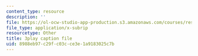 ```yaml
---
content_type: resource
description: ''
file: https://ol-ocw-studio-app-production.s3.amazonaws.com/courses/res-18-007-calculus-revisited-multivariable-calculus-fall-2011/8988eb97c29fc03cce3e1a9183025c7b_Oc3ERNBhqGo.srt
file_type: application/x-subrip
resourcetype: Other
title: 3play caption file
uid: 8988eb97-c29f-c03c-ce3e-1a9183025c7b
---
```

